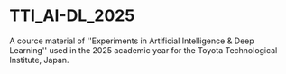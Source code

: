 # TTI_AI-DL_2025
A cource material of ''Experiments in Artificial Intelligence &amp; Deep Learning'' used in the 2025 academic year for the Toyota Technological Institute, Japan.
